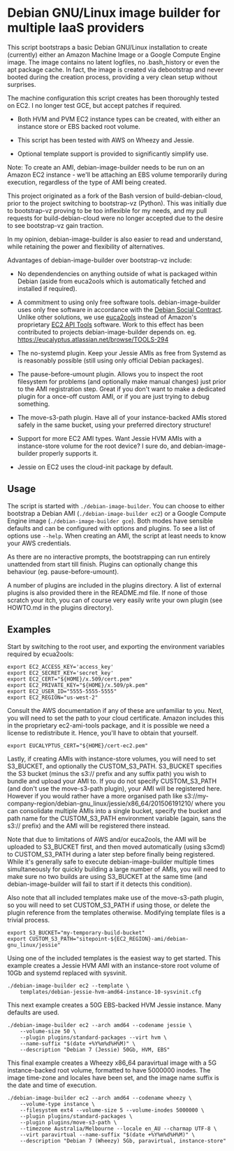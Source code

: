 # Debian GNU/Linux image builder for multiple IaaS providers #

This script bootstraps a basic Debian GNU/Linux installation to create
(currently) either an Amazon Machine Image or a Google Compute Engine
image. The image contains no latent logfiles, no .bash\_history or
even the apt package cache. In fact, the image is created via
debootstrap and never booted during the creation process, providing a
very clean setup without surprises.

The machine configuration this script creates has been thoroughly
tested on EC2. I no longer test GCE, but accept patches if required.

* Both HVM and PVM EC2 instance types can be created, with either an
  instance store or EBS backed root volume.

* This script has been tested with AWS on Wheezy and Jessie.

* Optional template support is provided to significantly simplify use.

Note: To create an AMI, debian-image-builder needs to be run on an
Amazon EC2 instance - we'll be attaching an EBS volume temporarily
during execution, regardless of the type of AMI being created.

This project originated as a fork of the Bash version of
build-debian-cloud, prior to the project switching to bootstrap-vz
(Python). This was initially due to bootstrap-vz proving to be too
inflexible for my needs, and my pull requests for build-debian-cloud
were no longer accepted due to the desire to see bootstrap-vz gain
traction.

In my opinion, debian-image-builder is also easier to read and
understand, while retaining the power and flexibility of alternatives.

Advantages of debian-image-builder over bootstrap-vz include:

* No dependendencies on anything outside of what is packaged within
  Debian (aside from euca2ools which is automatically fetched and
  installed if required).

* A commitment to using only free software tools.
  debian-image-builder uses only free software in accordance with the
  [Debian Social Contract](http://www.debian.org/social_contract).
  Unlike other solutions, we use
  [euca2ools](http://www.eucalyptus.com/download/euca2ools) instead of
  Amazon's proprietary
  [EC2 API Tools](http://aws.amazon.com/developertools/351) software.
  Work to this effect has been contributed to projects
  debian-image-builder depends on. eg.
  https://eucalyptus.atlassian.net/browse/TOOLS-294

* The no-systemd plugin. Keep your Jessie AMIs as free from Systemd
  as is reasonably possible (still using only official Debian
  packages).

* The pause-before-umount plugin. Allows you to inspect the root
  filesystem for problems (and optionally make manual changes) just
  prior to the AMI registration step. Great if you don't want to make
  a dedicated plugin for a once-off custom AMI, or if you are just
  trying to debug something.

* The move-s3-path plugin. Have all of your instance-backed AMIs
  stored safely in the same bucket, using your preferred directory
  structure!

* Support for more EC2 AMI types. Want Jessie HVM AMIs with a
  instance-store volume for the root device? I sure do, and
  debian-image-builder properly supports it.

* Jessie on EC2 uses the cloud-init package by default.


## Usage ##

The script is started with ``./debian-image-builder``.  You can choose
to either bootstrap a Debian AMI (``./debian-image-builder ec2``) or a
Google Compute Engine image (``./debian-image-builder gce``).  Both
modes have sensible defaults and can be configured with options and
plugins. To see a list of options use ``--help``.  When creating an
AMI, the script at least needs to know your AWS credentials.

As there are no interactive prompts, the bootstrapping can run
entirely unattended from start till finish. Plugins can optionally
change this behaviour (eg. pause-before-umount).

A number of plugins are included in the plugins directory. A list of
external plugins is also provided there in the README.md file. If
none of those scratch your itch, you can of course very easily write
your own plugin (see HOWTO.md in the plugins directory).


## Examples ##

Start by switching to the root user, and exporting the environment
variables required by ecua2ools:

```
export EC2_ACCESS_KEY='access_key'
export EC2_SECRET_KEY='secret_key'
export EC2_CERT="${HOME}/x.509/cert.pem"
export EC2_PRIVATE_KEY="${HOME}/x.509/pk.pem"
export EC2_USER_ID="5555-5555-5555"
export EC2_REGION="us-west-2"
```

Consult the AWS documentation if any of these are unfamiliar to you.
Next, you will need to set the path to your cloud certificate. Amazon
includes this in the proprietary ec2-ami-tools package, and it is 
possible we need a license to redistribute it. Hence, you'll have to
obtain that yourself.

```
export EUCALYPTUS_CERT="${HOME}/cert-ec2.pem"
```

Lastly, if creating AMIs with instance-store volumes, you will need
to set S3_BUCKET, and optionally the CUSTOM_S3_PATH. S3_BUCKET
specifies the S3 bucket (minus the s3:// prefix and any suffix path)
you wish to bundle and upload your AMI to. If you do not specify
CUSTOM_S3_PATH (and don't use the move-s3-path plugin), your AMI will
be registered here. However if you would rather have a more organised
path like
s3://my-company-region/debian-gnu_linux/jessie/x86_64/201506191210/
where you can consolidate multiple AMIs into a single bucket, specify
the bucket and path name for the CUSTOM_S3_PATH environment variable
(again, sans the s3:// prefix) and the AMI will be registered there
instead.

Note that due to limitations of AWS and/or euca2ools, the AMI will be
uploaded to S3_BUCKET first, and then moved automatically (using
s3cmd) to CUSTOM_S3_PATH during a later step before finally being
registered. While it's generally safe to execute debian-image-builder
multiple times simultaneously for quickly building a large number of
AMIs, you will need to make sure no two builds are using S3_BUCKET at
the same time (and debian-image-builder will fail to start if it
detects this condition).

Also note that all included templates make use of the move-s3-path
plugin, so you will need to set CUSTOM_S3_PATH if using those, or
delete the plugin reference from the templates otherwise. Modifying
template files is a trivial process.

```
export S3_BUCKET="my-temporary-build-bucket"
export CUSTOM_S3_PATH="sitepoint-${EC2_REGION}-ami/debian-gnu_linux/jessie"
```

Using one of the included templates is the easiest way to get
started. This example creates a Jessie HVM AMI with an instance-store
root volume of 10Gb and systemd replaced with sysvinit.

```
./debian-image-builder ec2 --template \
    templates/debian-jessie-hvm-amd64-instance-10-sysvinit.cfg
```

This next example creates a 50G EBS-backed HVM Jessie instance. Many
defaults are used.

```
./debian-image-builder ec2 --arch amd64 --codename jessie \
    --volume-size 50 \
    --plugin plugins/standard-packages --virt hvm \
    --name-suffix "$(date +%Y%m%d%H%M)" \
    --description "Debian 7 (Jessie) 50Gb, HVM, EBS"
```

This final example creates a Wheezy x86_64 paravirtual image with a 5G
instance-backed root volume, formatted to have 5000000 inodes. The
image time-zone and locales have been set, and the image name suffix
is the date and time of execution.

```
./debian-image-builder ec2 --arch amd64 --codename wheezy \
    --volume-type instance \
    --filesystem ext4 --volume-size 5 --volume-inodes 5000000 \
    --plugin plugins/standard-packages \
    --plugin plugins/move-s3-path \
    --timezone Australia/Melbourne --locale en_AU --charmap UTF-8 \
    --virt paravirtual --name-suffix "$(date +%Y%m%d%H%M)" \
    --description "Debian 7 (Wheezy) 5Gb, paravirtual, instance-store"
```
